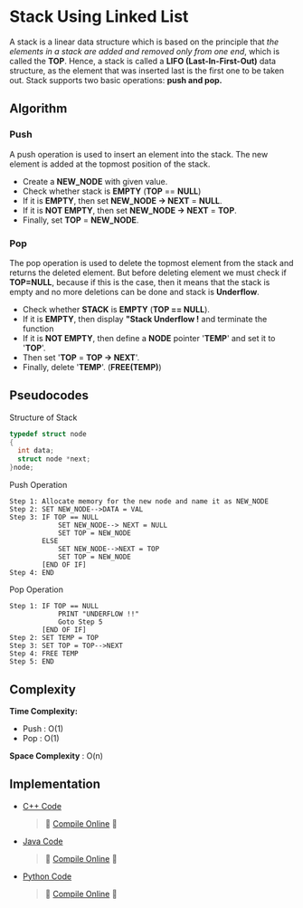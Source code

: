 # Stack Using Linked List
A stack is a linear data structure which is based on the principle that _the elements in a stack are added and removed only from one end_, which is called the **TOP**. Hence, a stack is called a **LIFO (Last-In-First-Out)** data structure, as the element that was inserted last is the first one to be taken out.
Stack supports two basic operations:  **push and pop.**

## Algorithm
### Push
A push operation is used to insert an element into the stack. The new element is added at the topmost position of the stack.

- Create a  **NEW_NODE**  with given value.
- Check whether stack is  **EMPTY**  (**TOP**  ==  **NULL**)
- If it is  **EMPTY**, then set  **NEW_NODE → NEXT**  =  **NULL**.
- If it is  **NOT  EMPTY**, then set  **NEW_NODE → NEXT**  =  **TOP**.
- Finally, set  **TOP**  =  **NEW_NODE**.

### Pop
The pop operation is used to delete the topmost element from the stack and returns the deleted element. But before deleting element we must check if **TOP=NULL**, because if this is the case, then it means that the stack is empty and no more deletions can be done and stack is **Underflow**.

- Check whether  **STACK**  is  **EMPTY**  (**TOP == NULL**).
- If it is  **EMPTY**, then display  **"Stack Underflow !**  and terminate the function
- If it is  **NOT EMPTY**, then define a  **NODE**  pointer '**TEMP**' and set it to '**TOP**'.
- Then set '**TOP**  =  **TOP → NEXT**'.
- Finally, delete '**TEMP**'. (**FREE(TEMP)**)

##  Pseudocodes
Structure of Stack
```c
typedef struct node
{
  int data;
  struct node *next;
}node;
```
Push Operation
```
Step 1: Allocate memory for the new node and name it as NEW_NODE
Step 2: SET NEW_NODE-->DATA = VAL
Step 3: IF TOP == NULL
            SET NEW_NODE--> NEXT = NULL
            SET TOP = NEW_NODE
        ELSE
            SET NEW_NODE-->NEXT = TOP
            SET TOP = NEW_NODE
        [END OF IF]
Step 4: END
```
Pop Operation
```
Step 1: IF TOP == NULL
            PRINT "UNDERFLOW !!"
            Goto Step 5
        [END OF IF]
Step 2: SET TEMP = TOP
Step 3: SET TOP = TOP-->NEXT
Step 4: FREE TEMP
Step 5: END
```

## Complexity
**Time Complexity:**

-   Push : O(1)
-   Pop : O(1)

**Space Complexity**  : O(n)
## Implementation
* [C++ Code](https://github.com/jainaman224/Algo_Ds_Notes/blob/master/Stacks_Using_Linked_Lists/Stacks.cpp)

	> :rocket: [Compile Online](https://repl.it/@gauravburjwal/Stacks-Using-Linked-Lists) :rocket:

* [Java Code](https://github.com/jainaman224/Algo_Ds_Notes/blob/master/Stacks_Using_Linked_Lists/Stacks.java)

	> :rocket: [Compile Online](https://repl.it/@gauravburjwal/Stacks-Using-Linked-Lists-Java) :rocket:

* [Python Code](https://github.com/jainaman224/Algo_Ds_Notes/blob/master/Stacks_Using_Linked_Lists/Stacks.py)

	> :rocket: [Compile Online](https://repl.it/@gauravburjwal/Stacks-Using-Linked-Lists-Python) :rocket:
